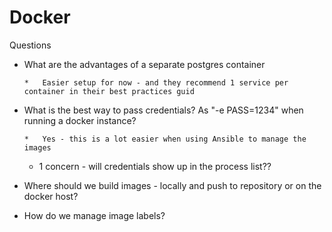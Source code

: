 # Docker

Questions

*   What are the advantages of a separate postgres container

        *   Easier setup for now - and they recommend 1 service per container in their best practices guid

*   What is the best way to pass credentials? As "-e PASS=1234" when running a docker instance?

        *   Yes - this is a lot easier when using Ansible to manage the images
    *   1 concern - will credentials show up in the process list??

*   Where should we build images - locally and push to repository or on the docker host?
*   How do we manage image labels?
